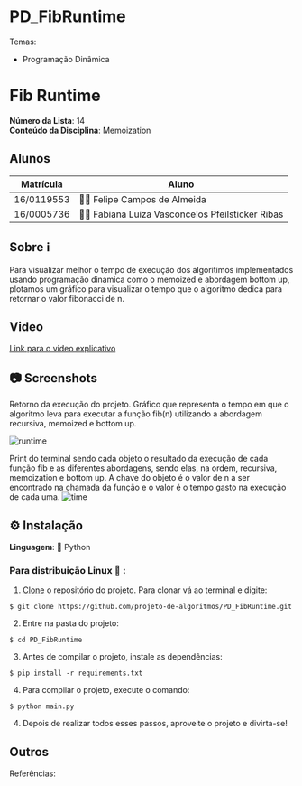 # PD_FibRuntime

Temas:

- Programação Dinâmica

# Fib Runtime

**Número da Lista**: 14<br>
**Conteúdo da Disciplina**:  Memoization <br>

## Alunos

| Matrícula  | Aluno                                           |
| ---------- | ----------------------------------------------- |
| 16/0119553 | 👨‍💻 Felipe Campos de Almeida                     |
| 16/0005736 | 👩‍💻 Fabiana Luiza Vasconcelos Pfeilsticker Ribas |

## Sobre ℹ️

Para visualizar melhor o tempo de execução dos algoritimos implementados usando programação dinamica como o memoized e abordagem bottom up, plotamos um gráfico para visualizar o tempo que o algoritmo dedica para retornar o valor fibonacci de n.

## Video
[Link para o video explicativo](https://drive.google.com/file/d/1Abzbf2pIvCp5Wcqi7K6iM0FPJ_04c4pL/view)

## 📷 Screenshots

Retorno da execução do projeto. Gráfico que representa o tempo em que o algoritmo leva para executar a função fib(n) utilizando a abordagem recursiva, memoized e bottom up.

![runtime](https://user-images.githubusercontent.com/29442029/137834803-b2f2d97e-77ff-4e1b-9c24-4f0726d14593.png)

Print do terminal sendo cada objeto o resultado da execução de cada função fib e as diferentes abordagens, sendo elas, na ordem, recursiva, memoization e bottom up. A chave do objeto é o valor de n a ser encontrado na chamada da função e o valor é o tempo gasto na execução de cada uma.
![time](https://user-images.githubusercontent.com/29442029/137834824-37daeb8f-ffaf-4c75-a1db-52816a97cbb7.png)


## ⚙️ Instalação

**Linguagem**: 🐍 Python<br>

### Para distribuição Linux 🐧 :



1. [Clone](https://help.github.com/en/articles/cloning-a-repository) o repositório do projeto. Para clonar vá ao terminal e digite:

```
$ git clone https://github.com/projeto-de-algoritmos/PD_FibRuntime.git
```

2. Entre na pasta do projeto:

```
$ cd PD_FibRuntime
```

3. Antes de compilar o projeto, instale as dependências:

```
$ pip install -r requirements.txt
```

4. Para compilar o projeto, execute o comando:

```
$ python main.py
```

4. Depois de realizar todos esses passos, aproveite o projeto e divirta-se!

## Outros

Referências: []()
